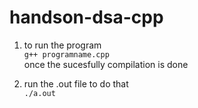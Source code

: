 # handson-dsa-cpp


1.  to run the program<br>
<code>g++ programname.cpp</code><br>
once the sucesfully compilation is done<br>

2.  run the .out file
to do that <br>
<code>./a.out</code>